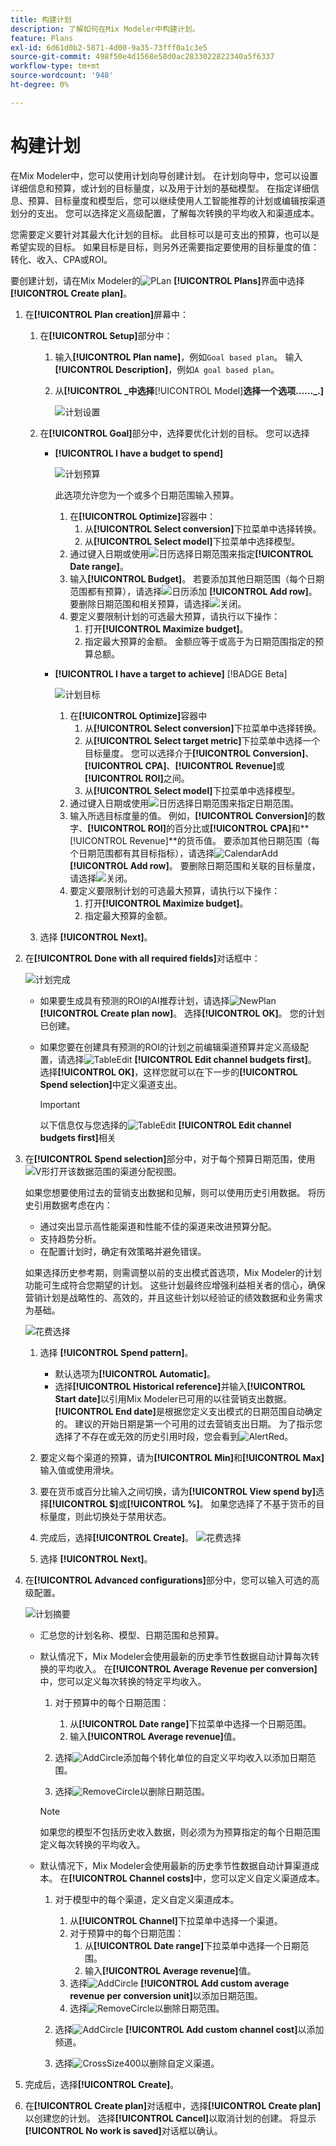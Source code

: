 ```yaml
---
title: 构建计划
description: 了解如何在Mix Modeler中构建计划。
feature: Plans
exl-id: 6d61d0b2-5871-4d00-9a35-73fff0a1c3e5
source-git-commit: 498f50e4d1568e58d0ac2833022822340a5f6337
workflow-type: tm+mt
source-wordcount: '948'
ht-degree: 0%

---
```



# 构建计划

在Mix Modeler中，您可以使用计划向导创建计划。 在计划向导中，您可以设置详细信息和预算，或计划的目标量度，以及用于计划的基础模型。 在指定详细信息、预算、目标量度和模型后，您可以继续使用人工智能推荐的计划或编辑按渠道划分的支出。 您可以选择定义高级配置，了解每次转换的平均收入和渠道成本。

您需要定义要针对其最大化计划的目标。 此目标可以是可支出的预算，也可以是希望实现的目标。 如果目标是目标，则另外还需要指定要使用的目标量度的值：转化、收入、CPA或ROI。

要创建计划，请在Mix Modeler的![PLan](/help/assets/icons/FileChart.svg) **[!UICONTROL Plans]**&#x200B;界面中选择&#x200B;**[!UICONTROL Create plan]**。


1. 在&#x200B;**[!UICONTROL Plan creation]**&#x200B;屏幕中：

   1. 在&#x200B;**[!UICONTROL Setup]**&#x200B;部分中：

      1. 输入&#x200B;**[!UICONTROL Plan name]**，例如`Goal based plan`。 输入&#x200B;**[!UICONTROL Description]**，例如`A goal based plan`。
      1. 从&#x200B;**[!UICONTROL _中选择&#x200B;**[!UICONTROL Model]**选择一个选项……_.]**

         ![计划设置](/help/assets/plan-setup.png)

   1. 在&#x200B;**[!UICONTROL Goal]**&#x200B;部分中，选择要优化计划的目标。 您可以选择

      * **[!UICONTROL I have a budget to spend]**

        ![计划预算](../assets/plan-budget.png)

        此选项允许您为一个或多个日期范围输入预算。

         1. 在&#x200B;**[!UICONTROL Optimize]**&#x200B;容器中：
            1. 从&#x200B;**[!UICONTROL Select conversion]**&#x200B;下拉菜单中选择转换。
            1. 从&#x200B;**[!UICONTROL Select model]**&#x200B;下拉菜单中选择模型。
         1. 通过键入日期或使用![日历](/help/assets/icons/Calendar.svg)选择日期范围来指定&#x200B;**[!UICONTROL Date range]**。
         1. 输入&#x200B;**[!UICONTROL Budget]**。
若要添加其他日期范围（每个日期范围都有预算），请选择![日历添加](/help/assets/icons/CalendarAdd.svg) **[!UICONTROL Add row]**。
要删除日期范围和相关预算，请选择![关闭](/help/assets/icons/Close.svg)。
         1. 要定义要限制计划的可选最大预算，请执行以下操作：
            1. 打开&#x200B;**[!UICONTROL Maximize budget]**。
            1. 指定最大预算的金额。 金额应等于或高于为日期范围指定的预算总额。


      * **[!UICONTROL I have a target to achieve]** [!BADGE Beta]

        ![计划目标](../assets/plan-target.png)

         1. 在&#x200B;**[!UICONTROL Optimize]**&#x200B;容器中
            1. 从&#x200B;**[!UICONTROL Select conversion]**&#x200B;下拉菜单中选择转换。
            1. 从&#x200B;**[!UICONTROL Select target metric]**&#x200B;下拉菜单中选择一个目标量度。 您可以选择介于&#x200B;**[!UICONTROL Conversion]**、**[!UICONTROL CPA]**、**[!UICONTROL Revenue]**&#x200B;或&#x200B;**[!UICONTROL ROI]**&#x200B;之间。
            1. 从&#x200B;**[!UICONTROL Select model]**&#x200B;下拉菜单中选择模型。
         1. 通过键入日期或使用![日历](/help/assets/icons/Calendar.svg)选择日期范围来指定日期范围。
         1. 输入所选目标度量的值。 例如，**[!UICONTROL Conversion]**&#x200B;的数字、**[!UICONTROL ROI]**&#x200B;的百分比或&#x200B;**[!UICONTROL CPA]**&#x200B;和&#x200B;**[!UICONTROL Revenue]**的货币值。
要添加其他日期范围（每个日期范围都有其目标指标），请选择![CalendarAdd](/help/assets/icons/CalendarAdd.svg) **[!UICONTROL Add row]**。
要删除日期范围和关联的目标量度，请选择![关闭](/help/assets/icons/Close.svg)。
         1. 要定义要限制计划的可选最大预算，请执行以下操作：
            1. 打开&#x200B;**[!UICONTROL Maximize budget]**。
            1. 指定最大预算的金额。


   1. 选择 **[!UICONTROL Next]**。

1. 在&#x200B;**[!UICONTROL Done with all required fields]**&#x200B;对话框中：

   ![计划完成](/help/assets/plan-done-required-fields.png)

   * 如果要生成具有预测的ROI的AI推荐计划，请选择![NewPlan](/help/assets/icons/NewPlan.svg) **[!UICONTROL Create plan now]**。 选择&#x200B;**[!UICONTROL OK]**。 您的计划已创建。





   * 如果您要在创建具有预测的ROI的计划之前编辑渠道预算并定义高级配置，请选择![TableEdit](/help/assets/icons/TableEdit.svg) **[!UICONTROL Edit channel budgets first]**。  选择&#x200B;**[!UICONTROL OK]**，这样您就可以在下一步的&#x200B;**[!UICONTROL Spend selection]**&#x200B;中定义渠道支出。


     >[!IMPORTANT]
     >
     >以下信息仅与您选择的![TableEdit](/help/assets/icons/TableEdit.svg) **[!UICONTROL Edit channel budgets first]**&#x200B;相关


1. 在&#x200B;**[!UICONTROL Spend selection]**&#x200B;部分中，对于每个预算日期范围，使用![V形](/help/assets/icons/ChevronRight.svg)打开该数据范围的渠道分配视图。

   如果您想要使用过去的营销支出数据和见解，则可以使用历史引用数据。 将历史引用数据考虑在内：

   * 通过突出显示高性能渠道和性能不佳的渠道来改进预算分配。
   * 支持趋势分析。
   * 在配置计划时，确定有效策略并避免错误。

   如果选择历史参考期，则需调整以前的支出模式首选项，Mix Modeler的计划功能可生成符合您期望的计划。 这些计划最终应增强利益相关者的信心，确保营销计划是战略性的、高效的，并且这些计划以经验证的绩效数据和业务需求为基础。

   ![花费选择](/help/assets/plan-spend-selection.png)

   1. 选择 **[!UICONTROL Spend pattern]**。

      * 默认选项为&#x200B;**[!UICONTROL Automatic]**。
      * 选择&#x200B;**[!UICONTROL Historical reference]**&#x200B;并输入&#x200B;**[!UICONTROL Start date]**&#x200B;以引用Mix Modeler已可用的以往营销支出数据。 **[!UICONTROL End date]**&#x200B;是根据您定义支出模式的日期范围自动确定的。 建议的开始日期是第一个可用的过去营销支出日期。 为了指示您选择了不存在或无效的历史引用时段，您会看到![AlertRed](/help/assets/icons/AlertRed.svg)。

   1. 要定义每个渠道的预算，请为&#x200B;**[!UICONTROL Min]**&#x200B;和&#x200B;**[!UICONTROL Max]**&#x200B;输入值或使用滑块。

   1. 要在货币或百分比输入之间切换，请为&#x200B;**[!UICONTROL View spend by]**&#x200B;选择&#x200B;**[!UICONTROL $]**&#x200B;或&#x200B;**[!UICONTROL %]**。 如果您选择了不基于货币的目标量度，则此切换处于禁用状态。

   1. 完成后，选择&#x200B;**[!UICONTROL Create]**。
      ![花费选择](/help/assets/plan-spend-selection.png)

   1. 选择 **[!UICONTROL Next]**。



1. 在&#x200B;**[!UICONTROL Advanced configurations]**&#x200B;部分中，您可以输入可选的高级配置。

   ![计划摘要](../assets/plan-advanced-configurations.png)

   * 汇总您的计划名称、模型、日期范围和总预算。

   * 默认情况下，Mix Modeler会使用最新的历史季节性数据自动计算每次转换的平均收入。 在&#x200B;**[!UICONTROL Average Revenue per conversion]**&#x200B;中，您可以定义每次转换的特定平均收入。

      1. 对于预算中的每个日期范围：

         1. 从&#x200B;**[!UICONTROL Date range]**&#x200B;下拉菜单中选择一个日期范围。
         1. 输入&#x200B;**[!UICONTROL Average revenue]**&#x200B;值。

      1. 选择![AddCircle](/help/assets/icons/AddCircle.svg)添加每个转化单位的自定义平均收入以添加日期范围。
      1. 选择![RemoveCircle](/help/assets/icons/RemoveCircle.svg)以删除日期范围。

     >[!NOTE]
     >
     >如果您的模型不包括历史收入数据，则必须为为预算指定的每个日期范围定义每次转换的平均收入。
     >

   * 默认情况下，Mix Modeler会使用最新的历史季节性数据自动计算渠道成本。 在&#x200B;**[!UICONTROL Channel costs]**&#x200B;中，您可以定义自定义渠道成本。

      1. 对于模型中的每个渠道，定义自定义渠道成本。

         1. 从&#x200B;**[!UICONTROL Channel]**&#x200B;下拉菜单中选择一个渠道。
         1. 对于预算中的每个日期范围：
            1. 从&#x200B;**[!UICONTROL Date range]**&#x200B;下拉菜单中选择一个日期范围。
            1. 输入&#x200B;**[!UICONTROL Average revenue]**&#x200B;值。
         1. 选择![AddCircle](/help/assets/icons/AddCircle.svg) **[!UICONTROL Add custom average revenue per conversion unit]**&#x200B;以添加日期范围。
         1. 选择![RemoveCircle](/help/assets/icons/RemoveCircle.svg)以删除日期范围。

      1. 选择![AddCircle](/help/assets/icons/AddCircle.svg) **[!UICONTROL Add custom channel cost]**&#x200B;以添加频道。
      1. 选择![CrossSize400](/help/assets/icons/CrossSize400.svg)以删除自定义渠道。


1. 完成后，选择&#x200B;**[!UICONTROL Create]**。

1. 在&#x200B;**[!UICONTROL Create plan]**&#x200B;对话框中，选择&#x200B;**[!UICONTROL Create plan]**&#x200B;以创建您的计划。 选择&#x200B;**[!UICONTROL Cancel]**&#x200B;以取消计划的创建。 将显示&#x200B;**[!UICONTROL No work is saved]**&#x200B;对话框以确认。

